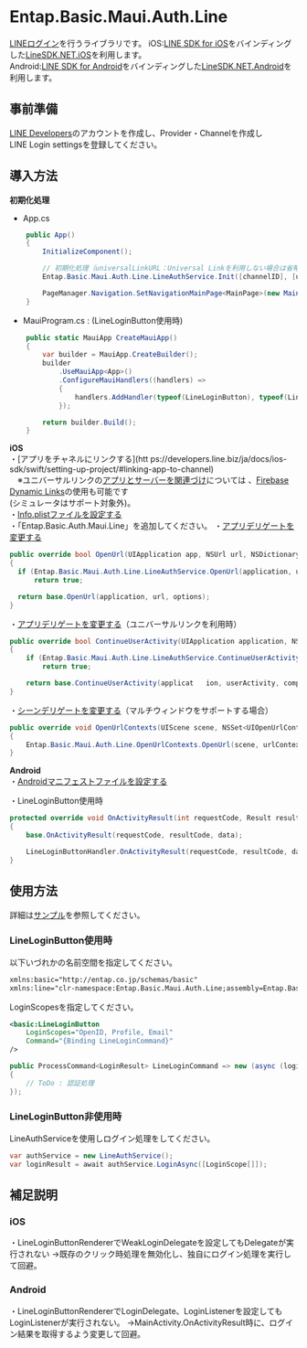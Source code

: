 # Entap.Basic.Maui.Auth.Line
[LINEログイン](https://developers.line.biz/ja/docs/line-login/)を行うライブラリです。
iOS:[LINE SDK for iOS](https://developers.line.biz/ja/docs/ios-sdk/)をバインディングした[LineSDK.NET.iOS](https://github.com/entap/Xamarin.LineSDK/tree/main/Xamarin.LineSDK/Xamarin.LineSDK.iOS)を利用します。  
Android:[LINE SDK for Android](https://developers.line.biz/ja/docs/android-sdk/)をバインディングした[LineSDK.NET.Android](https://github.com/entap/Xamarin.LineSDK/tree/main/Xamarin.LineSDK/Xamarin.LineSDK.Android)を利用します。

## 事前準備
[LINE Developers](https://developers.line.biz/ja/)のアカウントを作成し、Provider・Channelを作成し  
LINE Login settingsを登録してください。

## 導入方法

**初期化処理**
* App.cs
```csharp
	public App()
	{
		InitializeComponent();

		// 初期化処理（universalLinkURL：Universal Linkを利用しない場合は省略可能）
		Entap.Basic.Maui.Auth.Line.LineAuthService.Init([channelID], [universalLinkURL]);

		PageManager.Navigation.SetNavigationMainPage<MainPage>(new MainPageViewModel());
	}
```

* MauiProgram.cs : (LineLoginButton使用時)
```csharp
	public static MauiApp CreateMauiApp()
	{
		var builder = MauiApp.CreateBuilder();
		builder
			.UseMauiApp<App>()
			.ConfigureMauiHandlers((handlers) =>
			{
				handlers.AddHandler(typeof(LineLoginButton), typeof(LineLoginButtonHandler));
			});

		return builder.Build();
	}
```
**iOS**  
 ・[アプリをチャネルにリンクする](htt	ps://developers.line.biz/ja/docs/ios-sdk/swift/setting-up-project/#linking-app-to-channel)  
　※ユニバーサルリンクの[アプリとサーバーを関連づけ](https://developers.line.biz/ja/docs/ios-sdk/swift/universal-links-support/#ul-s1)については 、[Firebase Dynamic Links](https://firebase.google.com/docs/dynamic-links?hl=ja)の使用も可能です  
(シミュレータはサポート対象外)。    
・[Info.plistファイルを設定する](https://developers.line.biz/ja/docs/ios-sdk/swift/setting-up-project/#config-infoplist-file)  
・「Entap.Basic.Auth.Maui.Line」を追加してください。
・[アプリデリゲートを変更する](https://developers.line.biz/ja/docs/ios-sdk/swift/integrate-line-login/#modify-app-delegate)
```csharp
public override bool OpenUrl(UIApplication app, NSUrl url, NSDictionary options)
{
  if (Entap.Basic.Maui.Auth.Line.LineAuthService.OpenUrl(application, url, options))
      return true;

  return base.OpenUrl(application, url, options);
}
```

・[アプリデリゲートを変更する](https://developers.line.biz/ja/docs/ios-sdk/swift/universal-links-support/#modify-app-delegate)（ユニバーサルリンクを利用時）
```csharp
public override bool ContinueUserActivity(UIApplication application, NSUserActivity userActivity, UIApplicationRestorationHandler completionHandler)
{
    if (Entap.Basic.Maui.Auth.Line.LineAuthService.ContinueUserActivity(application, userActivity, completionHandler))
        return true;

    return base.ContinueUserActivity(applicat	ion, userActivity, completionHandler);
}
```

・[シーンデリゲートを変更する](https://developers.line.biz/ja/docs/ios-sdk/swift/integrate-line-login/#modify-scene-delegates)（マルチウィンドウをサポートする場合）
```csharp
public override void OpenUrlContexts(UIScene scene, NSSet<UIOpenUrlContext> urlContexts)
{
    Entap.Basic.Maui.Auth.Line.OpenUrlContexts.OpenUrl(scene, urlContexts);
}
```

**Android**  
・[Androidマニフェストファイルを設定する](https://developers.line.biz/ja/docs/android-sdk/integrate-line-login/#setting-android-manifest-file])

・LineLoginButton使用時
```csharp
protected override void OnActivityResult(int requestCode, Result resultCode, Intent data)
{
    base.OnActivityResult(requestCode, resultCode, data);

    LineLoginButtonHandler.OnActivityResult(requestCode, resultCode, data);
}
```

## 使用方法
詳細は[サンプル](Sample)を参照してください。

### LineLoginButton使用時
以下いづれかの名前空間を指定してください。
```xml
xmlns:basic="http://entap.co.jp/schemas/basic"
xmlns:line="clr-namespace:Entap.Basic.Maui.Auth.Line;assembly=Entap.Basic.Maui.Auth.Line"
```
LoginScopesを指定してください。
```xml
<basic:LineLoginButton
    LoginScopes="OpenID, Profile, Email"
    Command="{Binding LineLoginCommand}"
/>
```
```csharp
public ProcessCommand<LoginResult> LineLoginCommand => new (async (loginResult) =>
{
    // ToDo : 認証処理
});
```

### LineLoginButton非使用時
LineAuthServiceを使用しログイン処理をしてください。
```csharp
var authService = new LineAuthService();
var loginResult = await authService.LoginAsync([LoginScope[]]);
```


## 補足説明
### iOS
・LineLoginButtonRendererでWeakLoginDelegateを設定してもDelegateが実行されない
→既存のクリック時処理を無効化し、独自にログイン処理を実行して回避。

### Android
・LineLoginButtonRendererでLoginDelegate、LoginListenerを設定してもLoginListenerが実行されない。
→MainActivity.OnActivityResult時に、ログイン結果を取得するよう変更して回避。
